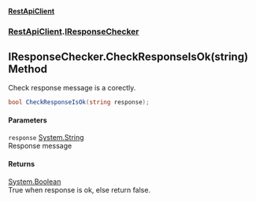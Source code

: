 #### [RestApiClient](./index.md 'index')
### [RestApiClient](./RestApiClient.md 'RestApiClient').[IResponseChecker](./RestApiClient-IResponseChecker.md 'RestApiClient.IResponseChecker')
## IResponseChecker.CheckResponseIsOk(string) Method
Check response message is a corectly.  
```csharp
bool CheckResponseIsOk(string response);
```
#### Parameters
<a name='RestApiClient-IResponseChecker-CheckResponseIsOk(string)-response'></a>
`response` [System.String](https://docs.microsoft.com/en-us/dotnet/api/System.String 'System.String')  
Response message  
  
#### Returns
[System.Boolean](https://docs.microsoft.com/en-us/dotnet/api/System.Boolean 'System.Boolean')  
True when response is ok, else return false.  
